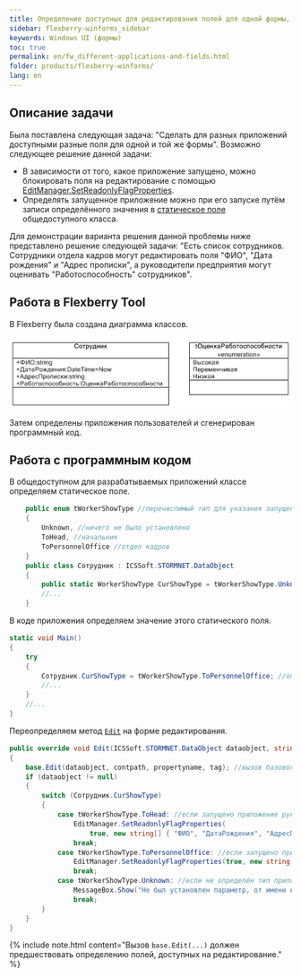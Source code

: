 ```yaml
---
title: Определение доступных для редактирования полей для одной формы, но разных приложений
sidebar: flexberry-winforms_sidebar
keywords: Windows UI (формы)
toc: true
permalink: en/fw_different-applications-and-fields.html
folder: products/flexberry-winforms/
lang: en
---
```


<!-- Данная статья ещё редактируется -->
## Описание задачи
Была поставлена следующая задача: "Сделать для разных приложений доступными разные поля для одной и той же формы".
Возможно следующее решение данной задачи:
* В зависимости от того, какое приложение запущено, можно блокировать поля на редактирование с помощью [EditManager.SetReadonlyFlagProperties](fw_editmanager-set-readonly-flag-properties.html).
* Определять запущенное приложение можно при его запуске путём записи определённого значения в [статическое поле](http://msdn.microsoft.com/library/98f28cdx.aspx) общедоступного класса.

Для демонстрации варианта решения данной проблемы ниже представлено решение следующей задачи: "Есть список сотрудников. Сотрудники отдела кадров могут редактировать поля "ФИО", "Дата рождения" и "Адрес прописки", а руководители предприятия могут оценивать "Работоспособность" сотрудников".

## Работа в Flexberry Tool
В Flexberry была создана диаграмма классов.

![](/images/pages/products/flexberry-winforms/desktop/class-diagram_-workers.jpg)

Затем определены приложения пользователей и сгенерирован программный код.

## Работа с программным кодом
В общедоступном для разрабатываемых приложений классе определяем статическое поле.

```csharp
    public enum tWorkerShowType //перечислимый тип для указания запущенного приложения
    {
        Unknown, //ничего не было установлено
        ToHead, //начальник
        ToPersonnelOffice //отдел кадров
    }
    public class Сотрудник : ICSSoft.STORMNET.DataObject
    {
        public static WorkerShowType CurShowType = tWorkerShowType.Unknown; //статическое поле для указания запущенного приложения
        //...
    }
```

В коде приложения определяем значение этого статического поля.

```csharp
static void Main()
{
	try
	{
		Сотрудник.CurShowType = tWorkerShowType.ToPersonnelOffice; //определяем значение статического поля
		//...
	}
	//...
}
```

Переопределяем метод [`Edit`](fw_form-interaction.html) на форме редактирования.

```csharp
public override void Edit(ICSSoft.STORMNET.DataObject dataobject, string contpath, string propertyname, object tag)
{
	base.Edit(dataobject, contpath, propertyname, tag); //вызов базового метода
	if (dataobject != null)
	{
		switch (Сотрудник.CurShowType)
		{
			case tWorkerShowType.ToHead: //если запущено приложение руководителя
				EditManager.SetReadonlyFlagProperties(
					true, new string[] { "ФИО", "ДатаРождения", "АдресПрописки" });
				break;
			case tWorkerShowType.ToPersonnelOffice: //если запущено приложение сотрудника отдела кадров
				EditManager.SetReadonlyFlagProperties(true, new string[] { "Работоспособность" });
				break;
			case tWorkerShowType.Unknown: //если не определён тип приложения
				MessageBox.Show("Не был установлен параметр, от имени кого была запущена форма.");
				break;
		}
	}
}
```

{% include note.html content="Вызов `base.Edit(...)` должен предшествовать определению полей, доступных на редактирование." %}